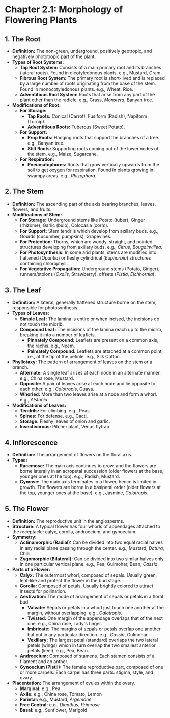 # Chapter 2.1: Morphology of Flowering Plants

## 1. The Root
- **Definition:** The non-green, underground, positively geotropic, and negatively phototropic part of the plant.
- **Types of Root Systems:**
    - **Tap Root System:** Consists of a main primary root and its branches (lateral roots). Found in dicotyledonous plants. e.g., Mustard, Gram.
    - **Fibrous Root System:** The primary root is short-lived and is replaced by a large number of roots originating from the base of the stem. Found in monocotyledonous plants. e.g., Wheat, Rice.
    - **Adventitious Root System:** Roots that arise from any part of the plant other than the radicle. e.g., Grass, *Monstera*, Banyan tree.
- **Modifications of Root:**
    - **For Storage:**
        - **Tap Roots:** Conical (Carrot), Fusiform (Radish), Napiform (Turnip).
        - **Adventitious Roots:** Tuberous (Sweet Potato).
    - **For Support:**
        - **Prop Roots:** Hanging roots that support the branches of a tree. e.g., Banyan tree.
        - **Stilt Roots:** Supporting roots coming out of the lower nodes of the stem. e.g., Maize, Sugarcane.
    - **For Respiration:**
        - **Pneumatophores:** Roots that grow vertically upwards from the soil to get oxygen for respiration. Found in plants growing in swampy areas. e.g., *Rhizophora*.

## 2. The Stem
- **Definition:** The ascending part of the axis bearing branches, leaves, flowers, and fruits.
- **Modifications of Stem:**
    - **For Storage:** Underground stems like Potato (tuber), Ginger (rhizome), Garlic (bulb), Colocasia (corm).
    - **For Support:** Stem tendrils which develop from axillary buds. e.g., Gourds (cucumber, pumpkins), Grapevines.
    - **For Protection:** Thorns, which are woody, straight, and pointed structures developing from axillary buds. e.g., *Citrus*, *Bougainvillea*.
    - **For Photosynthesis:** In some arid plants, stems are modified into flattened (*Opuntia*) or fleshy cylindrical (*Euphorbia*) structures containing chlorophyll.
    - **For Vegetative Propagation:** Underground stems (Potato, Ginger), runners/stolons (*Oxalis*, Strawberry), offsets (*Pistia*, *Eichhornia*).

## 3. The Leaf
- **Definition:** A lateral, generally flattened structure borne on the stem, responsible for photosynthesis.
- **Types of Leaves:**
    - **Simple Leaf:** The lamina is entire or when incised, the incisions do not touch the midrib.
    - **Compound Leaf:** The incisions of the lamina reach up to the midrib, breaking it into a number of leaflets.
        - **Pinnately Compound:** Leaflets are present on a common axis, the rachis. e.g., Neem.
        - **Palmately Compound:** Leaflets are attached at a common point, i.e., at the tip of the petiole. e.g., Silk Cotton.
- **Phyllotaxy:** The pattern of arrangement of leaves on the stem or a branch.
    - **Alternate:** A single leaf arises at each node in an alternate manner. e.g., China rose, Mustard.
    - **Opposite:** A pair of leaves arise at each node and lie opposite to each other. e.g., *Calotropis*, Guava.
    - **Whorled:** More than two leaves arise at a node and form a whorl. e.g., *Alstonia*.
- **Modifications of Leaves:**
    - **Tendrils:** For climbing. e.g., Peas.
    - **Spines:** For defense. e.g., Cacti.
    - **Storage:** Fleshy leaves of onion and garlic.
    - **Insectivorous:** Pitcher plant, Venus flytrap.

## 4. Inflorescence
- **Definition:** The arrangement of flowers on the floral axis.
- **Types:**
    - **Racemose:** The main axis continues to grow, and the flowers are borne laterally in an acropetal succession (older flowers at the base, younger ones at the top). e.g., Radish, Mustard.
    - **Cymose:** The main axis terminates in a flower, hence is limited in growth. The flowers are borne in a basipetal order (older flowers at the top, younger ones at the base). e.g., Jasmine, *Calotropis*.

## 5. The Flower
- **Definition:** The reproductive unit in the angiosperms.
- **Structure:** A typical flower has four whorls of appendages attached to the receptacle: calyx, corolla, androecium, and gynoecium.
- **Symmetry:**
    - **Actinomorphic (Radial):** Can be divided into two equal radial halves in any radial plane passing through the center. e.g., Mustard, *Datura*, Chilli.
    - **Zygomorphic (Bilateral):** Can be divided into two similar halves only in one particular vertical plane. e.g., Pea, Gulmohar, Bean, *Cassia*.
- **Parts of a Flower:**
    - **Calyx:** The outermost whorl, composed of sepals. Usually green, leaf-like and protect the flower in the bud stage.
    - **Corolla:** Composed of petals. Usually brightly colored to attract insects for pollination.
    - **Aestivation:** The mode of arrangement of sepals or petals in a floral bud.
        - **Valvate:** Sepals or petals in a whorl just touch one another at the margin, without overlapping. e.g., *Calotropis*.
        - **Twisted:** One margin of the appendage overlaps that of the next one. e.g., China rose, Lady's finger.
        - **Imbricate:** The margins of sepals or petals overlap one another but not in any particular direction. e.g., *Cassia*, Gulmohar.
        - **Vexillary:** The largest petal (standard) overlaps the two lateral petals (wings) which in turn overlap the two smallest anterior petals (keel). e.g., Pea, Bean.
    - **Androecium:** Composed of stamens. Each stamen consists of a filament and an anther.
    - **Gynoecium (Pistil):** The female reproductive part, composed of one or more carpels. Each carpel has three parts: stigma, style, and ovary.
- **Placentation:** The arrangement of ovules within the ovary.
    - **Marginal:** e.g., Pea
    - **Axile:** e.g., China rose, Tomato, Lemon
    - **Parietal:** e.g., Mustard, *Argemone*
    - **Free Central:** e.g., *Dianthus*, *Primrose*
    - **Basal:** e.g., Sunflower, Marigold
